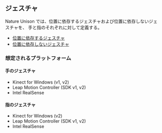 ﻿## ジェスチャ

Nature Unison では、位置に依存するジェスチャおよび位置に依存しないジェスチャを、
手と指のそれぞれに対して定義する。

* [位置に依存するジェスチャ](Gestures-Position.ja.md)
* [位置に依存しないジェスチャ](Gestures-Positionless.ja.md)

### 想定されるプラットフォーム

#### 手のジェスチャ
* Kinect for Windows (v1, v2)
* Leap Motion Controller (SDK v1, v2)
* Intel RealSense

#### 指のジェスチャ
* Kinect for Windows (v2)
* Leap Motion Controller (SDK v1, v2)
* Intel RealSense
